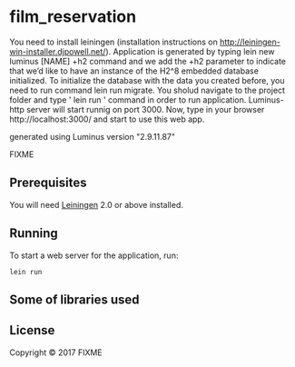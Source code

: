 # film_reservation

You need to install leiningen (installation instructions on http://leiningen-win-installer.djpowell.net/).
Application is generated by typing lein new luminus [NAME] +h2 command and we add the +h2 parameter to indicate
that we’d like to have an instance of the H2^8 embedded database initialized.
To initialize the database with the data you created before, you need to run command lein run migrate. 
You sholud navigate to the project folder and type ' lein run ' command in order to run application. 
Luminus-http server will start runnig on port 3000. Now, type in your browser http://localhost:3000/ and start to use this web app.

generated using Luminus version "2.9.11.87"

FIXME

## Prerequisites

You will need [Leiningen][1] 2.0 or above installed.

[1]: https://github.com/technomancy/leiningen

## Running

To start a web server for the application, run:

    lein run 
## Some of libraries used


## License

Copyright © 2017 FIXME
